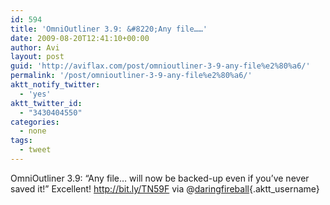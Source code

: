 ```yaml
---
id: 594
title: 'OmniOutliner 3.9: &#8220;Any file……'
date: 2009-08-20T12:41:10+00:00
author: Avi
layout: post
guid: 'http://aviflax.com/post/omnioutliner-3-9-any-file%e2%80%a6/'
permalink: '/post/omnioutliner-3-9-any-file%e2%80%a6/'
aktt_notify_twitter:
  - 'yes'
aktt_twitter_id:
  - "3430404550"
categories:
  - none
tags:
  - tweet
---
```

OmniOutliner 3.9: &#8220;Any file… will now be backed-up even if you’ve never saved it!&#8221; Excellent! <a href="http://bit.ly/TN59F" rel="nofollow">http://bit.ly/TN59F</a> via @[daringfireball](http://twitter.com/daringfireball){.aktt_username}
